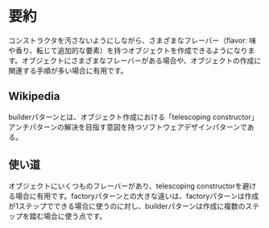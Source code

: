 # 要約
コンストラクタを汚さないようにしながら、さまざまなフレーバー（flavor: 味や香り、転じて追加的な要素）を持つオブジェクトを作成できるようになります。オブジェクトにさまざまなフレーバーがある場合や、オブジェクトの作成に関連する手順が多い場合に有用です。

## Wikipedia
builderパターンとは、オブジェクト作成における「telescoping constructor」アンチパターンの解決を目指す意図を持つソフトウェアデザインパターンである。

## 使い道
オブジェクトにいくつものフレーバーがあり、telescoping constructorを避ける場合に有用です。factoryパターンとの大きな違いは、factoryパターンは作成が1ステップでできる場合に使うのに対し、builderパターンは作成に複数のステップを踏む場合に使う点です。
